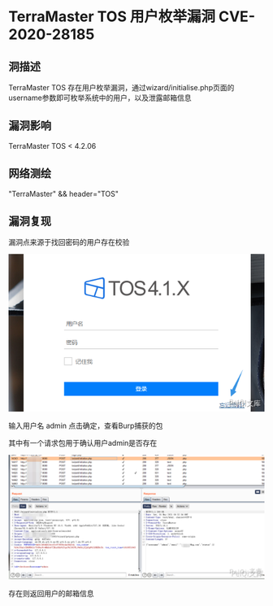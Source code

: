 # TerraMaster TOS 用户枚举漏洞 CVE-2020-28185

## 洞描述

TerraMaster TOS 存在用户枚举漏洞，通过wizard/initialise.php页面的username参数即可枚举系统中的用户，以及泄露邮箱信息

## 漏洞影响

<a-checkbox checked>TerraMaster TOS < 4.2.06</a-checkbox></br>

## 网络测绘

<a-checkbox checked>"TerraMaster" && header="TOS"</a-checkbox></br>

## 漏洞复现

漏洞点来源于找回密码的用户存在校验



![img](../../../.vuepress/public/img/tm-3.png)



输入用户名 admin 点击确定，查看Burp捕获的包



其中有一个请求包用于确认用户admin是否存在



![img](../../../.vuepress/public/img/tm-4.png)

存在则返回用户的邮箱信息